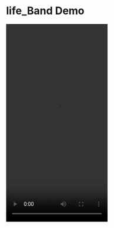 # life_Band Demo
<video  alt="Demo Video"  width="276" height="537">
  <source src="https://github.com/AbidarYassine/life_Band/raw/main/lifeband2.mp4">
</video>
